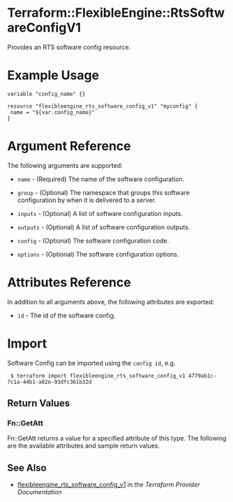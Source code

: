 # Terraform::FlexibleEngine::RtsSoftwareConfigV1

Provides an RTS software config resource.

# Example Usage

 ```hcl
variable "config_name" {}
 
resource "flexibleengine_rts_software_config_v1" "myconfig" {
  name = "${var.config_name}"
}
 ```

# Argument Reference

The following arguments are supported:

* `name` - (Required) The name of the software configuration.

* `group` - (Optional) The namespace that groups this software configuration by when it is delivered to a server.

* `inputs` - (Optional) A list of software configuration inputs.

* `outputs` - (Optional) A list of software configuration outputs.

* `config` - (Optional) The software configuration code.

* `options` - (Optional) The software configuration options.


# Attributes Reference

In addition to all arguments above, the following attributes are exported:

* `id` - The id of the software config.
 
# Import

Software Config can be imported using the `config id`, e.g.
```
 $ terraform import flexibleengine_rts_software_config_v1 4779ab1c-7c1a-44b1-a02e-93dfc361b32d
```

## Return Values

### Fn::GetAtt

Fn::GetAtt returns a value for a specified attribute of this type. The following are the available attributes and sample return values.

## See Also

* [flexibleengine_rts_software_config_v1](https://www.terraform.io/docs/providers/flexibleengine/r/rts_software_config_v1.html) in the _Terraform Provider Documentation_